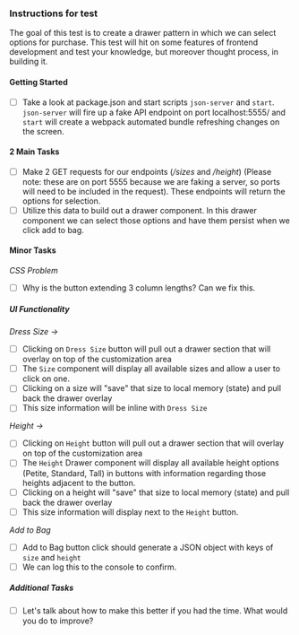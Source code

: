 ### Instructions for test
The goal of this test is to create a drawer pattern in which we can select options for purchase. This test will hit on some features of frontend development and test your knowledge, but moreover thought process, in building it.

#### Getting Started
- [ ] Take a look at package.json and start scripts `json-server` and `start`. `json-server` will fire up a fake API endpoint on port localhost:5555/ and `start` will create a webpack automated bundle refreshing changes on the screen.

<!-- 3 col layout, 1 col drawer -->
<!-- ------------- | ------------- | ------------- | ------------- -->
<!-- ------------- | ------------- | ------------- | ------------- -->
<!-- -- Details -- | --- IMG ----- | --- Select -- | -- drawer --- -->
<!-- -- Unused --- | --- AREA ---- | --- AREA ---- | ---- for ---- -->
<!-- ------------- | ------------- | ------------- | -- options -- -->
<!-- ------------- | ------------- | - Size Btn -> | ------------- -->
<!-- ------------- | ------------- | -- Hgt Btn -> | ------------- -->
<!-- ------------- | ------------- | ------------- | ------------- -->
<!-- ------------- | ------------- | ------------- | ------------- -->
<!-- ------------- | ------------- | -- Cart Btn - | ------------- -->
<!-- ------------- | ------------- | ------------- | ------------- -->

#### 2 Main Tasks
- [ ] Make 2 GET requests for our endpoints (*/sizes* and */height*) (Please note: these are on port 5555 because we are faking a server, so ports will need to be included in the request). These endpoints will return the options for selection.
- [ ] Utilize this data to build out a drawer component. In this drawer component  we can select those options and have them persist when we click add to bag.

#### Minor Tasks
*CSS Problem*
- [ ] Why is the button extending 3 column lengths? Can we fix this.

##### UI Functionality
*Dress Size ->*
- [ ] Clicking on `Dress Size` button will pull out a drawer section that will overlay on top of the customization area
- [ ] The `Size` component will display all available sizes and allow a user to click on one.
- [ ] Clicking on a size will "save" that size to local memory (state) and pull back the drawer overlay
- [ ] This size information will be inline with `Dress Size`  

*Height ->*
- [ ] Clicking on `Height` button will pull out a drawer section that will overlay on top of the customization area
- [ ] The `Height` Drawer component will display all available height options (Petite, Standard, Tall) in buttons with information regarding those heights adjacent to the button.
- [ ] Clicking on a height will "save" that size to local memory (state) and pull back the drawer overlay
- [ ] This size information will display next to the `Height` button.

*Add to Bag*
- [ ] Add to Bag button click should generate a JSON object with keys of `size` and `height`
- [ ] We can log this to the console to confirm.

##### Additional Tasks
- [ ] Let's talk about how to make this better if you had the time. What would you do to improve?
